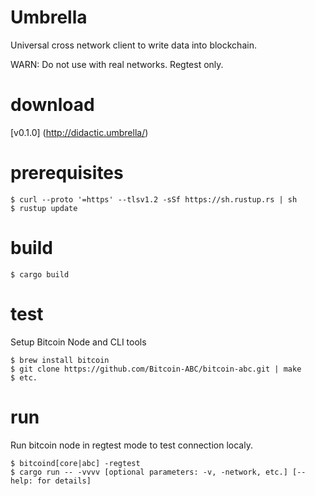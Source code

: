 # Umbrella

Universal cross network client to write data into blockchain.

WARN: Do not use with real networks. Regtest only.

# download

[v0.1.0] (http://didactic.umbrella/)

# prerequisites

```
$ curl --proto '=https' --tlsv1.2 -sSf https://sh.rustup.rs | sh
$ rustup update
```

# build 

```
$ cargo build
```

# test

Setup Bitcoin Node and CLI tools

```
$ brew install bitcoin
$ git clone https://github.com/Bitcoin-ABC/bitcoin-abc.git | make
$ etc.

```

# run 

Run bitcoin node in regtest mode to test connection localy.

```
$ bitcoind[core|abc] -regtest
$ cargo run -- -vvvv [optional parameters: -v, -network, etc.] [--help: for details]
```
